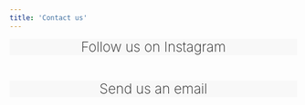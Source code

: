 ```yaml
---
title: 'Contact us'
---
```


<div class="container">
	<div style="background-color: #f8f8f8;" class="bg-white text-center mx-2 px-4 py-10 flex flex-row justify-center items-center duration-300 transform h-full hover:-translate-y-1 hover:shadow-lg"> <a style="text-decoration:none; font-weight:200" href="https://www.instagram.com/montreal.cup/?hl=en"><p style="text-align: center">
<font size="+2"> Follow us on Instagram </font> </p>
    </a> 
</div>

</br> 

<div class="container">
	<div style="background-color: #f8f8f8;" class="bg-white text-center mx-2 px-4 py-10 flex flex-row justify-center items-center duration-300 transform h-full hover:-translate-y-1 hover:shadow-lg"> <a style="text-decoration:none; font-weight:200" href="mailto:montrealcup@gmail.com"><p style="text-align: center">
<font size="+2"> Send us an email </font> </p>
    </a> 
</div>
